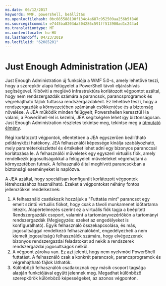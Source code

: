 ```yaml
---
ms.date: 06/12/2017
keywords: WMF, powershell, beállítás
ms.openlocfilehash: 0bc085588190f134c4a687c952509aa256b5f840
ms.sourcegitcommit: e7445ba8203da304286c591ff513900ad1c244a4
ms.translationtype: MT
ms.contentlocale: hu-HU
ms.lasthandoff: 04/23/2019
ms.locfileid: "62085201"
---
```

# <a name="just-enough-administration-jea"></a>Just Enough Administration (JEA)
Just Enough Administration új funkciója a WMF 5.0-s, amely lehetővé teszi, hogy a szerepkör alapú felügyelet a PowerShell távoli eljáráshívás segítségével.  Kibővíti a meglévő infrastruktúra korlátozott végpontot azáltal, hogy nem rendszergazdák számára a parancsok, parancsprogramok és végrehajtható fájlok futtassa rendszergazdaként.  Ez lehetővé teszi, hogy a rendszergazdák a környezetében számának csökkentése és a biztonság növelése.  A JEA működik minden felügyelt; Powershellen keresztül Ha valami, a PowerShell-lel is kezelni, JEA segítségére lehet így biztonságosan.  Just Enough Administration részletes tekintse meg, tekintse meg a [útmutató élmény](http://aka.ms/JEA).

Régi korlátozott végpontok, ellentétben a JEA egyszerűen beállítható példányközi hatékony.  JEA felhasználói képessége kínálja szabályozható, mely paraméterkészlettel és értékeket lehet adni egy bizonyos paranccsal korlátozása le. A felhasználói műveletek egy egyszeri virtuális fiók, amely rendelkezik jogosultságokkal a felügyeleti műveleteket végrehajtani a környezetében futnak.  A felhasználó által meghívott parancsokban a biztonsági eseményeket is naplózva.

A JEA azáltal, hogy speciálisan konfigurált korlátozott végpontok létrehozásához használható.  Ezeket a végpontokat néhány fontos jellemzőkkel rendelkeznek:

1. A felhasználó csatlakozik hozzájuk a "Futtatás mint" parancsot egy emelt szintű virtuális fiókot, hogy csak a távoli munkamenet időtartama létezik.  Alapértelmezés szerint ez a virtuális fiók tagja a beépített Rendszergazdák csoport, valamint a tartományvezérlőkön a tartományi rendszergazdák (Megjegyzés: ezeket az engedélyeket is konfigurálható). Egyik felhasználó összekapcsolása, és más, jogosultsággal rendelkező felhasználóként, engedélyezheti a nem kiemelt jogosultságú felhasználók számára, hogy elvégezzenek bizonyos rendszergazdai feladatokat ad nekik a rendszerek rendszergazdai jogosultságok nélkül.
2. A végpont zárolva van.  Ez azt jelenti, hogy nem nyelvmód PowerShell futtatást.  A felhasználó csak a konkrét parancsok, parancsprogramok és végrehajtható fájlok láthatók.
3. Különböző felhasználók csatlakoznak egy másik csoport tagsága alapján funkciójával együtt jelennek meg.  Megadhat különböző szerepkörök különböző képességeket, az azonos végponton.
